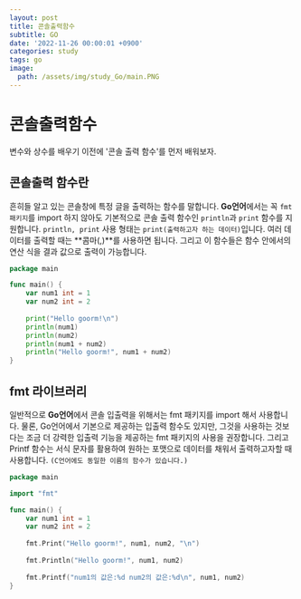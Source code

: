 ```yaml
---
layout: post
title: 콘솔출력함수
subtitle: GO
date: '2022-11-26 00:00:01 +0900'
categories: study
tags: go
image:
  path: /assets/img/study_Go/main.PNG
---
```


# 콘솔출력함수
변수와 상수를 배우기 이전에 '콘솔 출력 함수'를 먼저 배워보자.

<!--more-->

## 콘솔출력 함수란
흔히들 알고 있는 콘솔창에 특정 글을 출력하는 함수를 말합니다.
**Go언어**에서는 꼭 `fmt 패키지`를 import 하지 않아도 기본적으로 콘솔 출력 함수인 `println`과 `print` 함수를 지원합니다.
`println, print` 사용 형태는 `print(출력하고자 하는 데이터)`입니다. 여러 데이터를 출력할 때는 **콤마(,)**를 사용하면 됩니다.
그리고 이 함수들은 함수 안에서의 연산 식을 결과 값으로 출력이 가능합니다.
```go
package main

func main() {
	var num1 int = 1
	var num2 int = 2
	
	print("Hello goorm!\n")
	println(num1)
	println(num2)
	println(num1 + num2)
	println("Hello goorm!", num1 + num2)	
}
```

## fmt 라이브러리
 일반적으로 **Go언어**에서 콘솔 입출력을 위해서는 fmt 패키지를 import 해서 사용합니다.
 물론, Go언어에서 기본으로 제공하는 입출력 함수도 있지만, 그것을 사용하는 것보다는 조금 더 강력한 입출력 기능을 제공하는 fmt 패키지의 사용을 권장합니다.
 그리고 Printf 함수는 서식 문자를 활용하여 원하는 포맷으로 데이터를 채워서 출력하고자할 때 사용합니다. `(C언어에도 동일한 이름의 함수가 있습니다.)`
```go
package main

import "fmt"

func main() {
    var num1 int = 1
    var num2 int = 2
    
    fmt.Print("Hello goorm!", num1, num2, "\n")
    
    fmt.Println("Hello goorm!", num1, num2)
	
    fmt.Printf("num1의 값은:%d num2의 값은:%d\n", num1, num2)
}
```